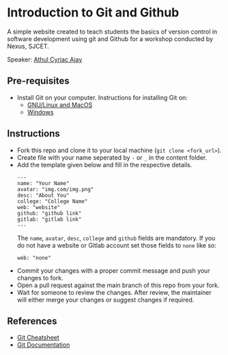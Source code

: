 # Introduction to Git and Github
A simple website created to teach students the basics of version control in software development using git and Github for a workshop conducted by Nexus, SJCET.

Speaker: [Athul Cyriac Ajay](http://athulcyriac.xyz/)
## Pre-requisites
- Install Git on your computer. Instructions for installing Git on:
  - [GNU/Linux and MacOS](https://git-scm.com/book/en/v2/Getting-Started-Installing-Git)
  - [Windows](https://phoenixnap.com/kb/how-to-install-git-windows)
## Instructions
- Fork this repo and clone it to your local machine (`git clone <fork_url>`).
- Create file with your name seperated by `-` or `_` in the content folder.
- Add the template given below and fill in the respective details.
  ```
  ---
  name: "Your Name"
  avatar: "img.com/img.png"
  desc: "About You"
  college: "College Name"
  web: "website"
  github: "github link"
  gitlab: "gitlab link"
  ---
  ```
  The `name`, `avatar`, `desc`, `college` and `github` fields are mandatory. 
  If you do not have a website or Gitlab account set those fields to `none` like so:
  ```
  web: "none"
  ```
- Commit your changes with a proper commit message and push your changes to fork.
- Open a pull request against the main branch of this repo from your fork.
- Wait for someone to review the changes. After review, the maintainer will either
  merge your changes or suggest changes if required. 
## References
- [Git Cheatsheet](https://training.github.com/downloads/github-git-cheat-sheet/)
- [Git Documentation](https://git-scm.com/docs/)
